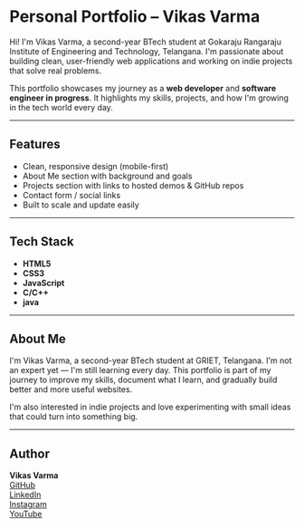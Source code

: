 # Personal Portfolio – Vikas Varma

Hi! I'm Vikas Varma, a second-year BTech student at Gokaraju Rangaraju Institute of Engineering and Technology, Telangana. I'm passionate about building clean, user-friendly web applications and working on indie projects that solve real problems.

This portfolio showcases my journey as a **web developer** and **software engineer in progress**. It highlights my skills, projects, and how I'm growing in the tech world every day.

---

##  Features

- Clean, responsive design (mobile-first)
- About Me section with background and goals
- Projects section with links to hosted demos & GitHub repos
- Contact form / social links
- Built to scale and update easily

---

## Tech Stack

- **HTML5**
- **CSS3**
- **JavaScript**
- **C/C++**
- **java**

---

## About Me

I'm Vikas Varma, a second-year BTech student at GRIET, Telangana. I'm not an expert yet — I'm still learning every day. This portfolio is part of my journey to improve my skills, document what I learn, and gradually build better and more useful websites.

I'm also interested in indie projects and love experimenting with small ideas that could turn into something big.

---

## Author

**Vikas Varma**  
[GitHub](https://github.com/vikasvarma)  
[LinkedIn](https://linkedin.com/in/your-linkedin-id)  
[Instagram](https://instagram.com/your-insta-username)  
[YouTube](https://youtube.com/@your-channel-id)




<!---
Vikasvarma-hub/Vikasvarma-hub is a ✨ special ✨ repository because its `README.md` (this file) appears on your GitHub profile.
You can click the Preview link to take a look at your changes.
--->
